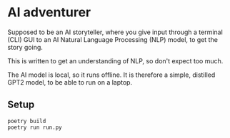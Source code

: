 # AI adventurer

Supposed to be an AI storyteller, where you give input through a terminal (CLI)
GUI to an AI Natural Language Processing (NLP) model, to get the story going.

This is written to get an understanding of NLP, so don't expect too much.

The AI model is local, so it runs offline. It is therefore a simple, distilled
GPT2 model, to be able to run on a laptop.

## Setup

```
poetry build
poetry run run.py
```

